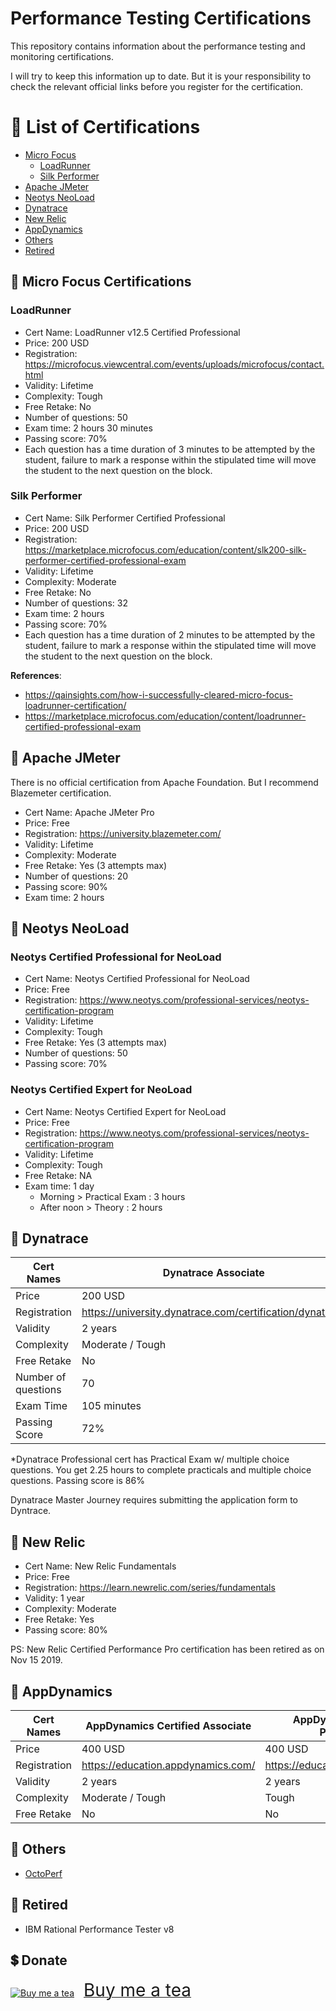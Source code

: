 # Performance Testing Certifications

This repository contains information about the performance testing and monitoring certifications.   

I will try to keep this information up to date. But it is your responsibility to check the relevant official links before you register for the certification.

# 📘 List of Certifications 
  * [Micro Focus](#-micro-focus-certifications)
    + [LoadRunner](#-loadrunner)
    + [Silk Performer](#-silk-performer)
  * [Apache JMeter](#-apache-jmeter)
  * [Neotys NeoLoad](#-neotys-neoload)
  * [Dynatrace](#-dynatrace)
  * [New Relic](#-new-relic)
  * [AppDynamics](#-appdynamics)
  * [Others](#-others)
  * [Retired](#-retired)

## 🎯 Micro Focus Certifications

### LoadRunner

* Cert Name: LoadRunner v12.5 Certified Professional
* Price: 200 USD
* Registration: https://microfocus.viewcentral.com/events/uploads/microfocus/contact.html
* Validity: Lifetime
* Complexity: Tough
* Free Retake: No
* Number of questions: 50
* Exam time: 2 hours 30 minutes
* Passing score: 70%
* Each question has a time duration of 3 minutes to be attempted by the student, failure to mark a response within the stipulated time will move the student to the next question on the block.  

### Silk Performer

* Cert Name: Silk Performer Certified Professional
* Price: 200 USD
* Registration: https://marketplace.microfocus.com/education/content/slk200-silk-performer-certified-professional-exam
* Validity: Lifetime
* Complexity: Moderate
* Free Retake: No
* Number of questions: 32
* Exam time: 2 hours
* Passing score: 70%
* Each question has a time duration of 2 minutes to be attempted by the student, failure to mark a response within the stipulated time will move the student to the next question on the block.  

**References**: 
* https://qainsights.com/how-i-successfully-cleared-micro-focus-loadrunner-certification/
* https://marketplace.microfocus.com/education/content/loadrunner-certified-professional-exam

## 🎯 Apache JMeter

There is no official certification from Apache Foundation. But I recommend Blazemeter certification.

* Cert Name: Apache JMeter Pro
* Price: Free
* Registration: https://university.blazemeter.com/
* Validity: Lifetime
* Complexity: Moderate
* Free Retake: Yes (3 attempts max)
* Number of questions: 20
* Passing score: 90%
* Exam time: 2 hours

## 🎯 Neotys NeoLoad

### Neotys Certified Professional for NeoLoad 

* Cert Name: Neotys Certified Professional for NeoLoad 
* Price: Free
* Registration: https://www.neotys.com/professional-services/neotys-certification-program
* Validity: Lifetime
* Complexity: Tough
* Free Retake: Yes (3 attempts max)
* Number of questions: 50
* Passing score: 70%

### Neotys Certified Expert for NeoLoad

* Cert Name: Neotys Certified Expert for NeoLoad 
* Price: Free
* Registration: https://www.neotys.com/professional-services/neotys-certification-program
* Validity: Lifetime
* Complexity: Tough
* Free Retake: NA
* Exam time: 1 day
  * Morning > Practical Exam : 3 hours
  * After noon > Theory : 2 hours

## 🎯 Dynatrace


| Cert Names   	| Dynatrace Associate                                      	| Dynatrace Professional                                   	|
|--------------	|----------------------------------------------------------	|----------------------------------------------------------	|
| Price        	| 200 USD                                                  	| 250 USD                                                  	|
| Registration 	| https://university.dynatrace.com/certification/dynatrace 	| https://university.dynatrace.com/certification/dynatrace 	|
| Validity     	| 2 years                                                  	| 2 years                                                  	|
| Complexity   	| Moderate / Tough                                         	| Tough                                                    	|
| Free Retake  	| No                                                       	| No                                                       	|
| Number of questions  	| 70                                                | 100*                                                     	|
| Exam Time    	| 105 minutes                                               | 120 minutes                                               |
| Passing Score | 72%                                                      	| 70%                                                      	|

*Dynatrace Professional cert has Practical Exam w/ multiple choice questions. You get 2.25 hours to complete practicals and multiple choice questions. Passing score is 86% 

Dynatrace Master Journey requires submitting the application form to Dyntrace.  

## 🎯 New Relic

* Cert Name: New Relic Fundamentals
* Price: Free
* Registration: https://learn.newrelic.com/series/fundamentals
* Validity: 1 year
* Complexity: Moderate
* Free Retake: Yes
* Passing score: 80%

PS: New Relic Certified Performance Pro certification has been retired as on Nov 15 2019.  

## 🎯 AppDynamics

| Cert Names   	| AppDynamics Certified Associate                          	| AppDynamics Certified Professional                       	|
|--------------	|----------------------------------------------------------	|----------------------------------------------------------	|
| Price        	| 400 USD                                                  	| 400 USD                                                  	|
| Registration 	| https://education.appdynamics.com/                       	| https://education.appdynamics.com                        	|
| Validity     	| 2 years                                                  	| 2 years                                                  	|
| Complexity   	| Moderate / Tough                                         	| Tough                                                    	|
| Free Retake  	| No                                                       	| No                                                       	|

## 🎯 Others

* [OctoPerf](https://octoperf.com/pricing/#training)

## 🎯 Retired

* IBM Rational Performance Tester v8

## 💲 Donate
<a target="_blank" href="https://www.buymeacoffee.com/qainsights"><img src="https://cdn.buymeacoffee.com/buttons/bmc-new-btn-logo.svg" alt="Buy me a tea"><span style="margin-left:15px;font-size:28px !important;">Buy me a tea</span></a>
